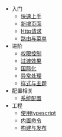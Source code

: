 * 入门
  * [快速上手](/start)
  * [新增页面](/addPage)
  * [Http请求](/httpRequest)
  * [路由与菜单](/router)
* 进阶
  * [权限控制](/authority)
  * [过渡效果](/transition)
  * [国际化](/i18n)
  * [异常处理](/exception)
  * [样式与主题](/cssStyle)
* 配置相关
  * [系统配置](/setting)
* 工程
  * [使用typescript](/typescript)
  * [内置命令](/scripts)
  * [构建与发布](/deploy)